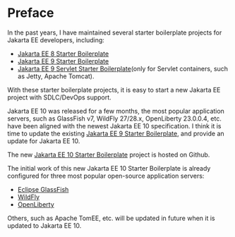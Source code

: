 # Preface

In the past years, I have maintained several starter boilerplate projects for Jakarta EE developers, including:

* [Jakarta EE 8 Starter Boilerplate](https://github.com/hantsy/jakartaee8-starter-boilerplate)
* [Jakarta EE 9 Starter Boilerplate](https://github.com/hantsy/jakartaee9-starter-boilerplate) 
* [Jakarta EE 9 Servlet Starter Boilerplate](https://github.com/hantsy/jakartaee9-servlet-starter-boilerplate)(only for Servlet containers, such as Jetty, Apache Tomcat). 

With these starter boilerplate projects, it is easy to start a new Jakarta EE project with SDLC/DevOps support. 

Jakarta EE 10 was released for a few months, the most popular application servers, such as GlassFish v7, WildFly 27/28.x, OpenLiberty 23.0.0.4, etc. have been aligned with the newest Jakarta EE 10 specification. I think it is time to update the existing [Jakarta EE 9 Starter Boilerplate](https://github.com/hantsy/jakartaee9-starter-boilerplate), and provide an update for Jakarta EE 10.

The new [Jakarta EE 10 Starter Boilerplate](https://github.com/hantsy/jakartaee10-starter-boilerplate) project is hosted on Github.

The initial work of this new Jakarta EE 10 Starter Boilerplate is already configured for three most popular open-source application servers: 

* [Eclipse GlassFish](https://github.com/eclipse-ee4j/glassfish)
* [WildFly](https://www.wildfly.org/)
* [OpenLiberty](https://www.openliberty.org/)

Others, such as Apache TomEE, etc. will be updated in future when it is updated to Jakarta EE 10.